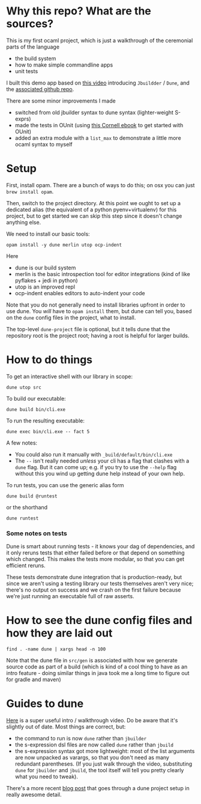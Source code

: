 # Why this repo? What are the sources?

This is my first ocaml project, which is just a walkthrough of the
ceremonial parts of the language
 - the build system
 - how to make simple commandline apps
 - unit tests

I built this demo app based on
[this video](https://www.youtube.com/watch?v=BNZhmMAJarw) introducing
`Jbuildder` / `Dune`, and the
[associated github repo](https://github.com/diml/jbuilder-tutorial1).

There are some minor improvements I made
 - switched from old jbuilder syntax to dune syntax (lighter-weight S-exprs)
 - made the tests in OUnit (using [this Cornell ebook](http://www.cs.cornell.edu/courses/cs3110/2018fa/textbook/data/ounit.html)
   to get started with OUnit)
 - added an extra module with a `list_max` to demonstrate a little more
   ocaml syntax to myself

# Setup

First, install opam. There are a bunch of ways to do this; on osx
you can just `brew install opam`.

Then, switch to the project directory. At this point we ought to
set up a dedicated alias (the equivalent of a python pyenv+virtualenv)
for this project, but to get started we can skip this step since it
doesn't change anything else.

We need to install our basic tools:
```
opam install -y dune merlin utop ocp-indent
```
Here
  - dune is our build system
  - merlin is the basic introspection tool for editor integrations
    (kind of like pyflakes + jedi in python)
  - utop is an improved repl
  - ocp-indent enables editors to auto-indent your code

Note that you do not generally need to install libraries upfront in
order to use dune. You *will* have to `opam install` them, but dune
can tell you, based on the `dune` config files in the project, what
to install.

The top-level `dune-project` file is optional, but it tells dune
that the repository root is the project root; having a root is helpful
for larger builds.

# How to do things

To get an interactive shell with our library in scope:
```
dune utop src
```

To build our executable:
```
dune build bin/cli.exe
```

To run the resulting executable:
```
dune exec bin/cli.exe -- fact 5
```
A few notes:
  - You could also run it manually with `_build/default/bin/cli.exe`
  - The ` -- ` isn't really needed *unless* your cli has a flag
    that clashes with a `dune` flag. But it can come up; e.g. if you
    try to use the `--help` flag without this you wind up getting dune
    help instead of your own help.

To run tests, you can use the generic alias form
```
dune build @runtest
```
or the shorthand
```
dune runtest
```

### Some notes on tests

Dune is smart about running tests - it knows your dag of dependencies,
and it only reruns tests that either failed before or that depend on something
which changed. This makes the tests more modular, so that you can get efficient
reruns.

These tests demonstrate dune integration that is production-ready,
but since we aren't using a testing library our tests themselves aren't
very nice; there's no output on success and we crash on the first failure
because we're just running an executable full of raw asserts.

# How to see the dune config files and how they are laid out

```
find . -name dune | xargs head -n 100
```

Note that the dune file in `src/gen` is associated with how we generate
source code as part of a build (which is kind of a cool thing to have as
an intro feature - doing similar things in java took me a long time to figure
out for gradle and maven)

# Guides to dune

[Here](https://youtu.be/BNZhmMAJarw) is a super useful intro / walkthrough video. Do
be aware that it's slightly out of date. Most things are correct, but:
 - the command to run is now `dune` rather than `jbuilder`
 - the s-expression dsl files are now called `dune` rather than `jbuild`
 - the s-expression syntax got more lightweight: most of the list arguments are now
   unpacked as varargs, so that you don't need as many redundant parentheses.
   (If you just walk through the video, substituting `dune` for `jbuilder` and `jbuild`,
   the tool itself will tell you pretty clearly what you need to tweak).

There's a more recent [blog post](https://medium.com/@bobbypriambodo/starting-an-ocaml-app-project-using-dune-d4f74e291de8)
that goes through a dune project setup in really awesome detail.
